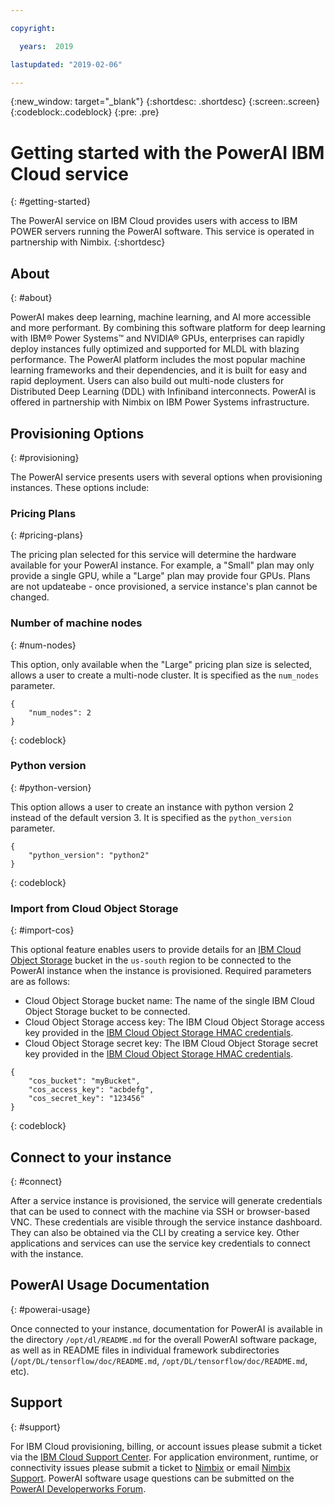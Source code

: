 ```yaml
---

copyright:

  years:  2019

lastupdated: "2019-02-06"

---
```


{:new_window: target="_blank"}
{:shortdesc: .shortdesc}
{:screen:.screen}
{:codeblock:.codeblock}
{:pre: .pre}

# Getting started with the PowerAI IBM Cloud service
{: #getting-started}

The PowerAI service on IBM Cloud provides users with access to IBM POWER servers running the PowerAI software. This service is operated in partnership with Nimbix.
{:shortdesc}

## About
{: #about}

PowerAI makes deep learning, machine learning, and AI more accessible and more performant. By combining this software platform for deep learning with IBM® Power Systems™ and NVIDIA® GPUs, enterprises can rapidly deploy instances fully optimized and supported for MLDL with blazing performance. The PowerAI platform includes the most popular machine learning frameworks and their dependencies, and it is built for easy and rapid deployment. Users can also build out multi-node clusters for Distributed Deep Learning (DDL) with Infiniband interconnects. PowerAI is offered in partnership with Nimbix on IBM Power Systems infrastructure.

## Provisioning Options
{: #provisioning}

The PowerAI service presents users with several options when provisioning instances. These options include:

### Pricing Plans
{: #pricing-plans}

The pricing plan selected for this service will determine the hardware available for your PowerAI instance. For example, a "Small" plan may only provide a single GPU, while a "Large" plan may provide four GPUs. Plans are not updateabe - once provisioned, a service instance's plan cannot be changed.

### Number of machine nodes
{: #num-nodes}

This option, only available when the "Large" pricing plan size is selected, allows a user to create a multi-node cluster. It is specified as the `num_nodes` parameter.

```
{
    "num_nodes": 2
}
```
{: codeblock}

### Python version
{: #python-version}

This option allows a user to create an instance with python version 2 instead of the default version 3. It is specified as the `python_version` parameter.

```
{
    "python_version": "python2"
}
```
{: codeblock}

### Import from Cloud Object Storage
{: #import-cos}

This optional feature enables users to provide details for an [IBM Cloud Object Storage](https://www.ibm.com/cloud/object-storage) bucket in the `us-south` region to be connected to the PowerAI instance when the instance is provisioned. Required parameters are as follows:

- Cloud Object Storage bucket name: The name of the single IBM Cloud Object Storage bucket to be connected.
- Cloud Object Storage access key: The IBM Cloud Object Storage access key provided in the [IBM Cloud Object Storage HMAC credentials](https://cloud.ibm.com/docs/services/cloud-object-storage/iam/service-credentials.html).
- Cloud Object Storage secret key: The IBM Cloud Object Storage secret key provided in the [IBM Cloud Object Storage HMAC credentials](https://cloud.ibm.com/docs/services/cloud-object-storage/iam/service-credentials.html).

```
{
    "cos_bucket": "myBucket",
    "cos_access_key": "acbdefg",
    "cos_secret_key": "123456"
}
```
{: codeblock}

## Connect to your instance
{: #connect}

After a service instance is provisioned, the service will generate credentials that can be used to connect with the machine via SSH or browser-based VNC. These credentials are visible through the service instance dashboard. They can also be obtained via the CLI by creating a service key. Other applications and services can use the service key credentials to connect with the instance.

## PowerAI Usage Documentation
{: #powerai-usage}

Once connected to your instance, documentation for PowerAI is available in the directory `/opt/dl/README.md` for the overall PowerAI software package, as well as in README files in individual framework subdirectories (`/opt/DL/tensorflow/doc/README.md`, `/opt/DL/tensorflow/doc/README.md`, etc).

## Support
{: #support}

For IBM Cloud provisioning, billing, or account issues please submit a ticket via the [IBM Cloud Support Center](https://cloud.ibm.com/unifiedsupport/supportcenter).
For application environment, runtime, or connectivity issues please submit a ticket to [Nimbix](https://nimbix.zendesk.com/hc/en-us/requests/new) or email [Nimbix Support](mailto:support@nimbix.net).
PowerAI software usage questions can be submitted on the [PowerAI Developerworks Forum](https://developer.ibm.com/answers/smart-spaces/361/powerai.html).
